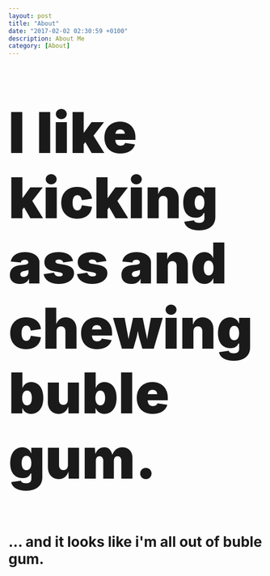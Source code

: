 ```yaml
---
layout: post
title: "About"
date: "2017-02-02 02:30:59 +0100"
description: About Me
category: [About]
---
```

<div style="margin-top: 6em; margin-bottom: 6em;"><span style="font-size: 8em; font-weight: 900; line-height: 1.15em;">I like kicking ass and chewing buble gum.</span></div>

# ... and it looks like i'm all out of buble gum.

